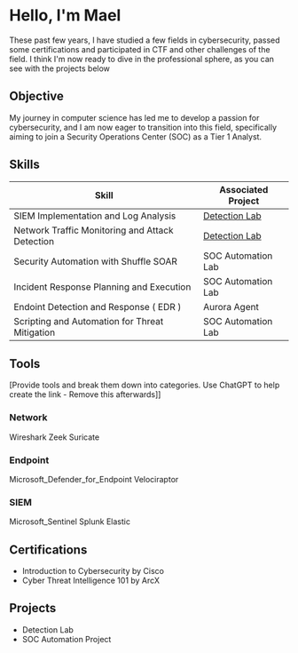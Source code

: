 # Hello, I'm Mael

These past few years, I have studied a few fields in cybersecurity, passed some certifications and participated in CTF and other challenges of the field. I think I'm now ready to dive in the professional sphere, as you can see with the projects below

## Objective

My journey in computer science has led me to develop a passion for cybersecurity, and I am now eager to transition into this field, specifically aiming to join a Security Operations Center (SOC) as a Tier 1 Analyst.

## Skills

| Skill                                         | Associated Project         |
|-----------------------------------------------|----------------------------|
| SIEM Implementation and Log Analysis          | <a href="https://github.com/maelritouet/Detection-Lab">Detection Lab</a>|
| Network Traffic Monitoring and Attack Detection | <a href="https://google.com">Detection Lab</a>|
| Security Automation with Shuffle SOAR         | SOC Automation Lab|
| Incident Response Planning and Execution      | SOC Automation Lab|
| Endoint Detection and Response ( EDR )        |   Aurora Agent    |
| Scripting and Automation for Threat Mitigation| SOC Automation Lab|

## Tools
[Provide tools and break them down into categories. Use ChatGPT to help create the link - Remove this afterwards]]

### Network
Wireshark
Zeek
Suricate

### Endpoint
<div>
    Microsoft_Defender_for_Endpoint
    Velociraptor
</div>

### SIEM
<div>
    Microsoft_Sentinel
    Splunk
    Elastic
</div>

## Certifications
- Introduction to Cybersecurity by Cisco
- Cyber Threat Intelligence 101 by ArcX
  

## Projects
- Detection Lab
- SOC Automation Project
